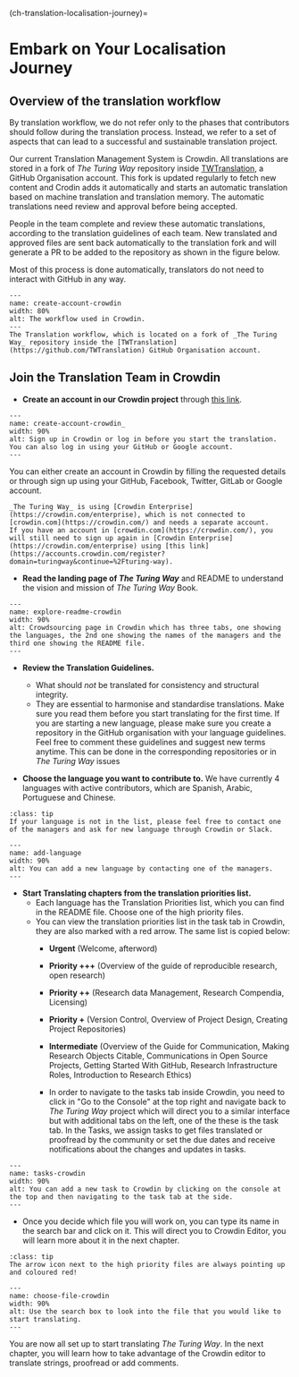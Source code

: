 (ch-translation-localisation-journey)=
# Embark on Your Localisation Journey


## Overview of the translation workflow

By translation workflow, we do not refer only to the phases that contributors should follow during the translation process. Instead, we refer to a set of aspects that can lead to a successful and sustainable translation project.


Our current Translation Management System is Crowdin. All translations are stored in a fork of _The Turing Way_ repository inside [TWTranslation](https://github.com/TWTranslation), a GitHub Organisation account. This fork is updated regularly to fetch new content and Crodin adds it automatically and starts an automatic translation based on machine translation and translation memory. The automatic translations need review and approval before being accepted.

People in the team complete and review these automatic translations, according to the translation guidelines of each team. New translated and approved files are sent back automatically to the translation fork and will generate a PR to be added to the repository as shown in the figure below.

Most of this process is done automatically, translators do not need to interact with GitHub in any way.

```{figure} ../../figures/workflow-crowdin.*
---
name: create-account-crowdin
width: 80%
alt: The workflow used in Crowdin.
---
The Translation workflow, which is located on a fork of _The Turing Way_ repository inside the [TWTranslation](https://github.com/TWTranslation) GitHub Organisation account.
```


## Join the Translation Team in Crowdin

- **Create an account in our Crowdin project** through [this link](https://accounts.crowdin.com/register?domain=turingway&continue=%2Fturing-way).

```{figure} ../../figures/create-account-crowdin.*
---
name: create-account-crowdin_
width: 90%
alt: Sign up in Crowdin or log in before you start the translation. You can also log in using your GitHub or Google account.
---
```

You can either create an account in Crowdin by filling the requested details or through sign up using your GitHub, Facebook, Twitter, GitLab or Google account.

```{warning}
_The Turing Way_ is using [Crowdin Enterprise](https://crowdin.com/enterprise), which is not connected to [crowdin.com](https://crowdin.com/) and needs a separate account.
If you have an account in [crowdin.com](https://crowdin.com/), you will still need to sign up again in [Crowdin Enterprise](https://crowdin.com/enterprise) using [this link](https://accounts.crowdin.com/register?domain=turingway&continue=%2Fturing-way).  
```


- **Read the landing page of _The Turing Way_** and README to understand the vision and mission of _The Turing Way_ Book.

```{figure} ../../figures/README.gif
---
name: explore-readme-crowdin
width: 90%
alt: Crowdsourcing page in Crowdin which has three tabs, one showing the languages, the 2nd one showing the names of the managers and the third one showing the README file.
---
```

- **Review the Translation Guidelines.**
  - What should *not* be translated for consistency and structural integrity.
  - They are essential to harmonise and standardise translations. Make sure you read them before you start translating for the first time. If you are starting a new language, please make sure you create a repository in the GitHub organisation with your language guidelines. Feel free to comment these guidelines and suggest new terms anytime. This can be done in the corresponding repositories or in _The Turing Way_ issues

- **Choose the language you want to contribute to.** We have currently 4 languages with active contributors, which are Spanish, Arabic, Portuguese and Chinese.

```{admonition} Add New Language
:class: tip
If your language is not in the list, please feel free to contact one of the managers and ask for new language through Crowdin or Slack.
```

```{figure} ../../figures/add-language-crowdin.gif
---
name: add-language
width: 90%
alt: You can add a new language by contacting one of the managers.
---
```

- **Start Translating chapters from the translation priorities list.**
  - Each language has the Translation Priorities list, which you can find in the README file. Choose one of the high priority files.
  - You can view the translation priorities list in the task tab in Crowdin, they are also marked with a red arrow. The same list is copied below:
    - **Urgent** (Welcome, afterword)
    - **Priority +++** (Overview of the guide of reproducible research, open research)
    - **Priority ++** (Research data Management, Research Compendia, Licensing)
    - **Priority +** (Version Control, Overview of Project Design, Creating Project Repositories)
    - **Intermediate** (Overview of the Guide for Communication, Making Research Objects Citable, Communications in Open Source Projects, Getting Started With GitHub, Research Infrastructure Roles, Introduction to Research Ethics)

    - In order to navigate to the tasks tab inside Crowdin, you need to click in "Go to the Console" at the top right and navigate back to _The Turing Way_ project which will direct you to a similar interface but with additional tabs on the left, one of the these is the task tab. In the Tasks, we assign tasks to get files translated or proofread by the community or set the due dates and receive notifications about the changes and updates in tasks.

```{figure} ../../figures/tasks-crowdin.gif
---
name: tasks-crowdin
width: 90%
alt: You can add a new task to Crowdin by clicking on the console at the top and then navigating to the task tab at the side.
---
```

- Once you decide which file you will work on, you can type its name in the search bar and click on it. This will direct you to Crowdin Editor, you will learn more about it in the next chapter.

```{admonition} Top Tip
:class: tip
The arrow icon next to the high priority files are always pointing up and coloured red!  
```

```{figure} ../../figures/choose-file-crowdin.gif
---
name: choose-file-crowdin
width: 90%
alt: Use the search box to look into the file that you would like to start translating.
---
```

You are now all set up to start translating _The Turing Way_. In the next chapter, you will learn how to take advantage of the Crowdin editor to translate strings, proofread or add comments.
